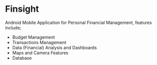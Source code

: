 # Finsight
Android Mobile Application for Personal Financial Management, features include;
- Budget Management
- Transactions Management
- Data (Financial) Analysis and Dashboards
- Maps and Camera Features
- Database
